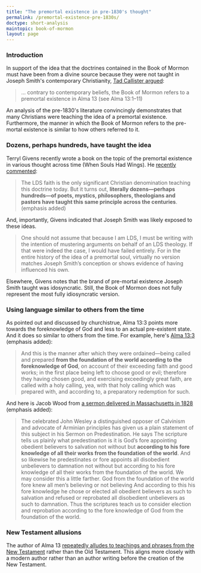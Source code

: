 ```yaml
---
title: "The premortal existence in pre-1830's thought"
permalink: /premortal-existence-pre-1830s/
doctype: short-analysis
maintopic: book-of-mormon
layout: page
---
```


### Introduction

In support of the idea that the doctrines contained in the Book of Mormon must have been from a divine source because they were not taught in Joseph Smith's contemporary Christianity, [Tad Callister argued](https://speeches.byu.edu/talks/tad-r-callister_book-mormon-man-made-god-given/):

> ... contrary to contemporary beliefs, the Book of Mormon refers to a premortal existence in Alma 13 (see Alma 13:1–11)

An analysis of the pre-1830's literature convincingly demonstrates that many Christians were teaching the idea of a premortal existence.  Furthermore, the manner in which the Book of Mormon refers to the pre-mortal existence is similar to how others referred to it.

### Dozens, perhaps hundreds, have taught the idea

Terryl Givens recently wrote a book on the topic of the premortal existence in various thought across time (When Souls Had Wings).  He [recently commented](http://www.deseretnews.com/article/705380211/Terryl-Givens-Pre-mortal-existence-not-a-new-concept.html?pg=all):

> The LDS faith is the only significant Christian denomination teaching this doctrine today.  But it turns out, **literally dozens—perhaps hundreds—of poets, mystics, philosophers, theologians and pastors have taught this same principle across the centuries**. (emphasis added)

And, importantly, Givens indicated that Joseph Smith was likely exposed to these ideas.

> One should not assume that because I am LDS, I must be writing with the intention of mustering arguments on behalf of an LDS theology. If that were indeed the case, I would have failed entirely. For in the entire history of the idea of a premortal soul, virtually no version matches Joseph Smith’s conception or shows evidence of having influenced his own.

Elsewhere, Givens notes that the brand of pre-mortal existence Joseph Smith taught was idosyncratic.  Still, the Book of Mormon does not fully represent the most fully idiosyncratic version.

### Using language similar to others from the time

As pointed out and discussed by churchistrue, Alma 13:3 points more towards the foreknowledge of God and less to an actual pre-existent state.  And it does so similar to others from the time.  For example, here's [Alma 13:3](https://www.lds.org/scriptures/bofm/alma/13.3?lang=eng) (emphasis added):

> And this is the manner after which they were ordained—being called and prepared **from the foundation of the world according to the foreknowledge of God**, on account of their exceeding faith and good works; in the first place being left to choose good or evil; therefore they having chosen good, and exercising exceedingly great faith, are called with a holy calling, yea, with that holy calling which was prepared with, and according to, a preparatory redemption for such.

And here is Jacob Wood from [a sermon delivered in Massachusetts in 1828](https://books.google.com/books?id=sCZdAAAAcAAJ&lpg=PA7&ots=YcatSFpy3i&dq=%22The%20celebrated%20John%20Wesley%20a%20distinguished%22%20Jacob%20Wood&pg=PA7#v=onepage&q=%22from%20the%20foundation%20of%20the%20world%22&f=false) (emphasis added):

> The celebrated John Wesley a distinguished opposer of Calvinism and advocate of Arminian principles has given us a plain statement of this subject in his Sermon on Predestination.  He says The scripture tells us plainly what predestination is it is God’s fore appointing obedient believers to salvation not without but **according to his fore knowledge of all their works from the foundation of the world**. And so likewise he predestinates or fore appoints all disobedient unbelievers to damnation not without but according to his fore knowledge of all their works from the foundation of the world. We may consider this a little farther. God from the foundation of the world fore knew all men’s believing or not believing And according to this his fore knowledge he chose or elected all obedient believers as such to salvation and refused or reprobated all disobedient unbelievers as such to damnation. Thus the scriptures teach us to consider election and reprobation according to the fore knowledge of God from the foundation of the world.

### New Testament allusions

The author of Alma 13 [repeatedly alludes to teachings and phrases from the New Testament](https://www.bookofmormonorigins.com/content/alma/chapter_13.html) rather than the Old Testament.  This aligns more closely with a modern author rather than an author writing before the creation of the New Testament.

